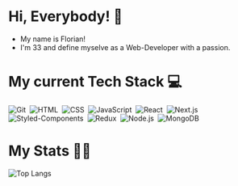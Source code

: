 # Hi, Everybody! 👋

- My name is Florian!
- I'm 33 and define myselve as a Web-Developer with a passion.

# My current Tech Stack 💻

![Git](https://img.shields.io/badge/-Git-05122A?style=for-the-badge&logo=git)&nbsp;
![HTML](https://img.shields.io/badge/-HTML-05122A?style=for-the-badge&logo=html5)&nbsp;
![CSS](https://img.shields.io/badge/-CSS-05122A?style=for-the-badge&logo=css3&logoColor=1572B6)&nbsp;
![JavaScript](https://img.shields.io/badge/-JavaScript-05122A?style=for-the-badge&logo=javascript)&nbsp;
![React](https://img.shields.io/badge/-React-05122A?style=for-the-badge&logo=react)&nbsp;
![Next.js](https://img.shields.io/badge/-Next.js-05122A?style=for-the-badge&logo=next.js)&nbsp;
![Styled-Components](https://img.shields.io/badge/-Node.js-05122A?style=for-the-badge&logo=styledcomponents)&nbsp;
![Redux](https://img.shields.io/badge/-Node.js-05122A?style=for-the-badge&logo=redux)&nbsp;
![Node.js](https://img.shields.io/badge/-Node.js-05122A?style=for-the-badge&logo=node.js)&nbsp;
![MongoDB](https://img.shields.io/badge/-Node.js-05122A?style=for-the-badge&logo=mongodb)&nbsp;

# My Stats 👨‍💻

![Top Langs](https://github-readme-stats.vercel.app/api/top-langs/?username=LudiFlow&layout=compact)
